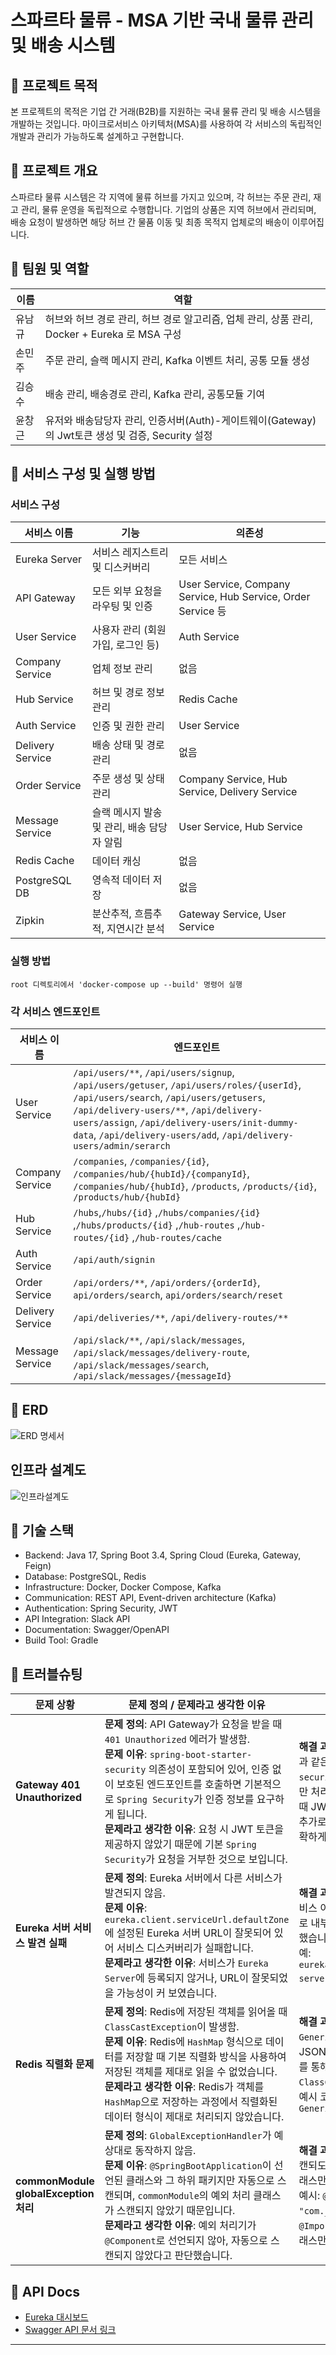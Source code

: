 # 스파르타 물류 - MSA 기반 국내 물류 관리 및 배송 시스템

## 📌 프로젝트 목적

본 프로젝트의 목적은 기업 간 거래(B2B)를 지원하는 국내 물류 관리 및 배송 시스템을 개발하는 것입니다. 마이크로서비스 아키텍처(MSA)를 사용하여 각 서비스의 독립적인 개발과 관리가 가능하도록 설계하고 구현합니다.

## 📌 프로젝트 개요

스파르타 물류 시스템은 각 지역에 물류 허브를 가지고 있으며, 각 허브는 주문 관리, 재고 관리, 물류 운영을 독립적으로 수행합니다. 기업의 상품은 지역 허브에서 관리되며, 배송 요청이 발생하면 해당 허브 간 물품 이동 및 최종 목적지 업체로의 배송이 이루어집니다.

## 📌 팀원 및 역할

| 이름 | 역할 |
|------|------|
| 유남규 | 허브와 허브 경로 관리, 허브 경로 알고리즘, 업체 관리, 상품 관리, Docker + Eureka 로 MSA 구성 |
| 손민주 | 주문 관리, 슬랙 메시지 관리, Kafka 이벤트 처리, 공통 모듈 생성 |
| 김승수 | 배송 관리, 배송경로 관리, Kafka 관리, 공통모듈 기여 |
| 윤창근 | 유저와 배송담당자 관리, 인증서버(Auth)-게이트웨이(Gateway)의 Jwt토큰 생성 및 검증, Security 설정 |

## 📌 서비스 구성 및 실행 방법

### 서비스 구성

| 서비스 이름        | 기능                                    | 의존성                  |
|------------------|---------------------------------------|----------------------|
| Eureka Server    | 서비스 레지스트리 및 디스커버리               | 모든 서비스              |
| API Gateway      | 모든 외부 요청을 라우팅 및 인증                | User Service, Company Service, Hub Service, Order Service 등 |
| User Service     | 사용자 관리 (회원가입, 로그인 등)             | Auth Service  |
| Company Service  | 업체 정보 관리                             | 없음                     |
| Hub Service      | 허브 및 경로 정보 관리                       | Redis Cache             |
| Auth Service     | 인증 및 권한 관리                           | User Service            |
| Delivery Service | 배송 상태 및 경로 관리                      | 없음                     |
| Order Service    | 주문 생성 및 상태 관리                      | Company Service, Hub Service, Delivery Service |
| Message Service  | 슬랙 메시지 발송 및 관리, 배송 담당자 알림   | User Service, Hub Service |
| Redis Cache      | 데이터 캐싱                               | 없음                     |
| PostgreSQL DB    | 영속적 데이터 저장                         | 없음                     |
| Zipkin           | 분산추적, 흐름추적, 지연시간 분석          | Gateway Service, User Service |
### 실행 방법

```shell
root 디렉토리에서 'docker-compose up --build' 명령어 실행
```

### 각 서비스 엔드포인트

| 서비스 이름     | 엔드포인트 |
|-----------------|------------|
| User Service    |  `/api/users/**`, `/api/users/signup`, `/api/users/getuser`, `/api/users/roles/{userId}`, `/api/users/search`, `/api/users/getusers`,  `/api/delivery-users/**`, `/api/delivery-users/assign`, `/api/delivery-users/init-dummy-data`,  `/api/delivery-users/add`,  `/api/delivery-users/admin/serarch`|
| Company Service | `/companies`, `/companies/{id}`, `/companies/hub/{hubId}/{companyId}`, `/companies/hub/{hubId}`, `/products`, `/products/{id}`, `/products/hub/{hubId}` |
| Hub Service     | `/hubs`,`/hubs/{id}` ,`/hubs/companies/{id}` ,`/hubs/products/{id}` ,`/hub-routes` ,`/hub-routes/{id}` ,`/hub-routes/cache` |
| Auth Service    | `/api/auth/signin` |
| Order Service    | `/api/orders/**`, `/api/orders/{orderId}`, `api/orders/search`, `api/orders/search/reset` |
| Delivery Service  | `/api/deliveries/**`, `/api/delivery-routes/**` |
| Message Service | `/api/slack/**`, `/api/slack/messages`, `/api/slack/messages/delivery-route`, `/api/slack/messages/search`, `/api/slack/messages/{messageId}` |

## 📌 ERD

![ERD 명세서](https://github.com/user-attachments/assets/6f6b057c-16b4-448e-ad57-7c07bf0e99ac)


## 인프라 설계도

![인프라설계도](https://github.com/user-attachments/assets/806ac7a2-b367-436d-93d4-29bfc7c95283)

## 📌 기술 스택

- Backend: Java 17, Spring Boot 3.4, Spring Cloud (Eureka, Gateway, Feign)
- Database: PostgreSQL, Redis
- Infrastructure: Docker, Docker Compose, Kafka
- Communication: REST API, Event-driven architecture (Kafka)
- Authentication: Spring Security, JWT
- API Integration: Slack API
- Documentation: Swagger/OpenAPI
- Build Tool: Gradle

## 📌 트러블슈팅

| 문제 상황                             | 문제 정의 / 문제라고 생각한 이유  | 해결 과정 / 의사결정 과정  |
|------------------------------------|-----------------------------------|-----------------------------|
| **Gateway 401 Unauthorized**           | **문제 정의**: API Gateway가 요청을 받을 때 `401 Unauthorized` 에러가 발생함. <br> **문제 이유**: `spring-boot-starter-security` 의존성이 포함되어 있어, 인증 없이 보호된 엔드포인트를 호출하면 기본적으로 `Spring Security`가 인증 정보를 요구하게 됩니다. <br> **문제라고 생각한 이유**: 요청 시 JWT 토큰을 제공하지 않았기 때문에 기본 `Spring Security`가 요청을 거부한 것으로 보입니다. | **해결 과정**: API Gateway에서 인증을 처리하려면, `Common` 모듈과 같은 보안 설정이 중복되지 않도록 `spring-boot-starter-security` 의존성을 제거하고, 인증 로직을 API Gateway에서만 처리하도록 변경합니다. 또한, API Gateway가 요청을 받을 때 JWT 토큰을 적절히 처리하도록 설정합니다. <br> 추가로, `SecurityConfig`에서 API Gateway의 보안 설정을 명확하게 적용하여 문제를 해결할 수 있습니다. |
| **Eureka 서버 서비스 발견 실패**          | **문제 정의**: Eureka 서버에서 다른 서비스가 발견되지 않음. <br> **문제 이유**: `eureka.client.serviceUrl.defaultZone`에 설정된 Eureka 서버 URL이 잘못되어 있어 서비스 디스커버리가 실패합니다. <br> **문제라고 생각한 이유**: 서비스가 `Eureka Server`에 등록되지 않거나, URL이 잘못되었을 가능성이 커 보였습니다. | **해결 과정**: `serviceUrl` 주소를 내부 도커 네트워크의 올바른 서비스 이름으로 변경했습니다. `<service-name>:<port>` 형식으로 내부 도메인 또는 도커 서비스 이름을 사용하여 URL을 수정했습니다. <br> 예: `eureka.client.serviceUrl.defaultZone=http://eureka-server:8761/eureka/` 로 변경하여 문제를 해결했습니다. |
| **Redis 직렬화 문제**                   | **문제 정의**: Redis에 저장된 객체를 읽어올 때 `ClassCastException`이 발생함. <br> **문제 이유**: Redis에 `HashMap` 형식으로 데이터를 저장할 때 기본 직렬화 방식을 사용하여 저장된 객체를 제대로 읽을 수 없었습니다. <br> **문제라고 생각한 이유**: Redis가 객체를 `HashMap`으로 저장하는 과정에서 직렬화된 데이터 형식이 제대로 처리되지 않았습니다. | **해결 과정**: Redis에서 객체를 저장할 때 `GenericJackson2JsonRedisSerializer`를 사용하여 객체를 JSON 형식으로 직렬화하고 역직렬화하도록 설정했습니다. 이를 통해 객체를 읽어오는 과정에서 발생한 `ClassCastException`을 해결할 수 있었습니다. <br> 예시 코드: `template.setDefaultSerializer(new GenericJackson2JsonRedisSerializer())`|
| **commonModule globalException 처리**    | **문제 정의**: `GlobalExceptionHandler`가 예상대로 동작하지 않음. <br> **문제 이유**: `@SpringBootApplication`이 선언된 클래스와 그 하위 패키지만 자동으로 스캔되며, `commonModule`의 예외 처리 클래스가 스캔되지 않았기 때문입니다. <br> **문제라고 생각한 이유**: 예외 처리기가 `@Component`로 선언되지 않아, 자동으로 스캔되지 않았다고 판단했습니다. | **해결 과정**: `commonModule`의 `GlobalExceptionHandler`가 스캔되도록 `@ComponentScan` 또는 `@Import`를 사용하여 해당 클래스만 명시적으로 스캔하도록 설정했습니다. <br> 예시: `@ComponentScan(basePackages = "com._hateam.common")` 또는 `@Import(CommonExceptionConfig.class)`와 같이 필요한 클래스만 임포트하여 예외 처리기를 활성화했습니다. |


## 📌 API Docs

- [Eureka 대시보드](http://localhost:8761)
- [Swagger API 문서 링크](http://localhost:8080/swagger-ui.html)

---

